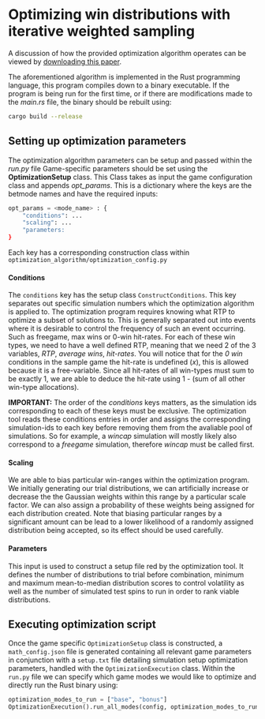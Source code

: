 # Optimizing win distributions with iterative weighted sampling

A discussion of how the provided optimization algorithm operates can be viewed by [downloading this paper](../distribution_optimization.pdf).

The aforementioned algorithm is implemented in the Rust programming language, this program compiles down to a binary executable. If the program is being run for the first time, or if there are modifications made to the *main.rs* file, the binary should be rebuilt using:
```sh
cargo build --release
```


## Setting up optimization parameters

The optimization algorithm parameters can be setup and passed within the *run.py* file
Game-specific parameters should be set using the **OptimizationSetup** class. This Class takes as input the game configuration class and appends *opt_params*. This is a dictionary where the keys are the betmode names and have the required inputs:
```python
opt_params = <mode_name> : {
    "conditions": ...
    "scaling": ...
    "parameters: 
}
```
Each key has a corresponding construction class within `optimization_algorithm/optimization_config.py`

#### Conditions

The `conditions` key has the setup class `ConstructConditions`. This key separates out specific simulation numbers which the optimization algorithm is applied to. The optimization program requires knowing what RTP to optimize a subset of solutions to. 
This is generally separated out into events where it is desirable to control the frequency of such an event occurring. Such as freegame, max wins or 0-win hit-rates. For each of these win types, we need to have a well defined RTP, meaning that we need 2 of the 3 variables, *RTP*, *average wins*, *hit-rates*. You will notice that for the *0 win* conditions in the sample game the hit-rate is undefined (*x*), this is allowed because it is a free-variable. Since all hit-rates of all win-types must sum to be exactly 1, we are able to deduce the hit-rate using 1 - (sum of all other win-type allocations).

**IMPORTANT:** The order of the *conditions* keys matters, as the simulation ids corresponding to each of these keys must be exclusive. The optimization tool reads these conditions entries in order and assigns the corresponding simulation-ids to each key before removing them from the avaliable pool of simulations. So for example, a *wincap* simulation will mostly likely also correspond to a *freegame* simulation, therefore *wincap* must be called first.


#### Scaling

We are able to bias particular win-ranges within the optimization program. We initially generating our trial distributions, we can artificially increase or decrease the the Gaussian weights within this range by a particular scale factor. We can also assign a probability of these weights being assigned for each distribution created. Note that biasing particular ranges by a significant amount can be lead to a lower likelihood of a randomly assigned distribution being accepted, so its effect should be used carefully. 

#### Parameters

This input is used to construct a setup file red by the optimization tool. It defines the number of distributions to trial before combination, minimum and maximum mean-to-median distribution scores to control volatility as well as the number of simulated test spins to run in order to rank viable distributions. 

## Executing optimization script

Once the game specific `OptimizationSetup` class is constructed, a `math_config.json` file is generated containing all relevant game parameters in conjunction with a `setup.txt` file detailing simulation setup optimization parameters, handled with the `OptimizationExecution` class. Within the `run.py` file we can specify which game modes we would like to optimize and directly run the Rust binary using:
```python
optimization_modes_to_run = ["base", "bonus"]
OptimizationExecution().run_all_modes(config, optimization_modes_to_run, rust_threads)
```
